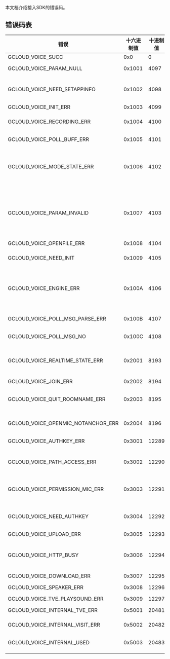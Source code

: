
本文档介绍接入SDK的错误码。

      
##  错误码表
	
|错误	|十六进制值|	十进制值	|意义|
|--|--|--|--|
|GCLOUD_VOICE_SUCC|	0x0|	0	|Success|
|GCLOUD_VOICE_PARAM_NULL|	0x1001|	4097	|some param is null|
|GCLOUD_VOICE_NEED_SETAPPINFO|	0x1002	|4098|	you should call SetAppInfo first before call other api|
|GCLOUD_VOICE_INIT_ERR|	0x1003|	4099|	Init Erro|
|GCLOUD_VOICE_RECORDING_ERR|	0x1004	|4100|	now is recording, can't do other operator|
|GCLOUD_VOICE_POLL_BUFF_ERR|	0x1005|	4101|	poll buffer is not enough or null|
|GCLOUD_VOICE_MODE_STATE_ERR|	0x1006|	4102|	call some api, but the mode is not correct, maybe you shoud call SetMode first and correct|
|GCLOUD_VOICE_PARAM_INVALID|	0x1007|	4103	|some param is null or value is invalid for our request, used right param and make sure is value range is correct by our comment|
|GCLOUD_VOICE_OPENFILE_ERR|	0x1008	|4104|	open a file err|
|GCLOUD_VOICE_NEED_INIT|	0x1009|	4105|	you should call Init before do this operator|
|GCLOUD_VOICE_ENGINE_ERR|	0x100A|	4106	|you have not get engine instance, this common in use c# api. but not get gcloudvoice instance first|
|GCLOUD_VOICE_POLL_MSG_PARSE_ERR|	0x100B|	4107|	this common in c# api, parse poll msg err|
|GCLOUD_VOICE_POLL_MSG_NO|	0x100C	|4108|	poll no msg to update|
|GCLOUD_VOICE_REALTIME_STATE_ERR|	0x2001|	8193	|call some realtime api, but state err. such as OpenMic but you have not Join Room first|
|GCLOUD_VOICE_JOIN_ERR|	0x2002	|8194	|join room failed|
|GCLOUD_VOICE_QUIT_ROOMNAME_ERR|	0x2003|	8195|	quit room err, the quit roomname not equal join roomname|
|GCLOUD_VOICE_OPENMIC_NOTANCHOR_ERR|	0x2004|	8196|	open mic in bigroom,but not anchor role|
|GCLOUD_VOICE_AUTHKEY_ERR|	0x3001|	12289|	apply authkey api error|
|GCLOUD_VOICE_PATH_ACCESS_ERR|	0x3002	|12290|	the path can not access ,may be path file not exists or deny to access|
|GCLOUD_VOICE_PERMISSION_MIC_ERR|	0x3003|	12291|	you have not right to access micphone in android|
|GCLOUD_VOICE_NEED_AUTHKEY|	0x3004|	12292|	you have not get authkey, call ApplyMessageKey first|
|GCLOUD_VOICE_UPLOAD_ERR	|0x3005	|12293|	upload file err|
|GCLOUD_VOICE_HTTP_BUSY|	0x3006|	12294|	http is busy,maybe the last upload/download not finish.|
|GCLOUD_VOICE_DOWNLOAD_ERR|	0x3007|	12295|	download file err|
|GCLOUD_VOICE_SPEAKER_ERR|	0x3008|	12296|	open or close speaker tve error|
|GCLOUD_VOICE_TVE_PLAYSOUND_ERR|	0x3009|	12297|	tve play file error|
|GCLOUD_VOICE_INTERNAL_TVE_ERR|	0x5001|	20481|	internal TVE err, our used|
|GCLOUD_VOICE_INTERNAL_VISIT_ERR	|0x5002	|20482	|internal Not TVE err, out used|
|GCLOUD_VOICE_INTERNAL_USED|	0x5003|	20483|	internal used, you should not get this err num|
